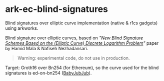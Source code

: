 # ark-ec-blind-signatures
Blind signatures over elliptic curve implementation (native & r1cs gadgets) using arkworks.

Blind signature over elliptic curves, based on *"[New Blind Signature Schemes Based on the (Elliptic Curve) Discrete Logarithm Problem](https://sci-hub.st/10.1109/iccke.2013.6682844)"* paper by Hamid Mala & Nafiseh Nezhadansari.


> Warning: experimental code, do not use in production.

Target: Groth16 over Bn254 (for Ethereum), so the curve used for the blind signatures is ed-on-bn254 ([BabyJubJub](https://github.com/barryWhiteHat/baby_jubjub)).
